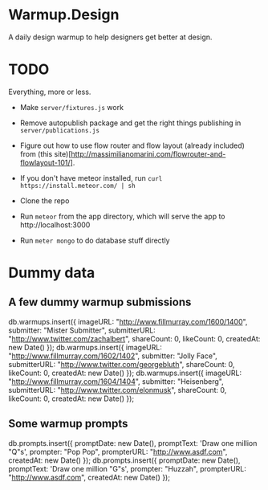 # Warmup.Design

A daily design warmup to help designers get better at design.

# TODO

Everything, more or less.

* Make `server/fixtures.js` work
* Remove autopublish package and get the right things publishing in `server/publications.js`
* Figure out how to use flow router and flow layout (already included) from (this site)[http://massimilianomarini.com/flowrouter-and-flowlayout-101/].

* If you don't have meteor installed, run `curl https://install.meteor.com/ | sh`
* Clone the repo
* Run `meteor` from the app directory, which will serve the app to http://localhost:3000
* Run `meter mongo` to do database stuff directly

# Dummy data

## A few dummy warmup submissions

db.warmups.insert({ imageURL: "http://www.fillmurray.com/1600/1400", submitter: "Mister Submitter", submitterURL: "http://www.twitter.com/zachalbert", shareCount: 0, likeCount: 0, createdAt: new Date() });
db.warmups.insert({ imageURL: "http://www.fillmurray.com/1602/1402", submitter: "Jolly Face", submitterURL: "http://www.twitter.com/georgebluth", shareCount: 0, likeCount: 0, createdAt: new Date() });
db.warmups.insert({ imageURL: "http://www.fillmurray.com/1604/1404", submitter: "Heisenberg", submitterURL: "http://www.twitter.com/elonmusk", shareCount: 0, likeCount: 0, createdAt: new Date() });

## Some warmup prompts

db.prompts.insert({ promptDate: new Date(), promptText: 'Draw one million "Q"s', prompter: "Pop Pop", prompterURL: "http://www.asdf.com", createdAt: new Date() });
db.prompts.insert({ promptDate: new Date(), promptText: 'Draw one million "G"s', prompter: "Huzzah", prompterURL: "http://www.asdf.com", createdAt: new Date() });
